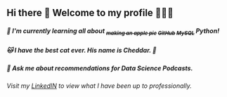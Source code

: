 ## **Hi there 👋 Welcome to my profile 👩🏼‍💻**

##### 🌱 I'm currently learning all about  <sub> ~~making an apple pie~~ </sub>  <sub> ~~GitHub~~ </sub> <sub> ~~MySQL~~ </sub>  Python!

##### 🐱 I have the best cat ever. His name is Cheddar. 🧀

##### 💬 Ask me about recommendations for _Data Science Podcasts_.

###### Visit my [LinkedIN](https://www.linkedin.com/in/lewisalexia208/) to view what I have been up to professionally.
